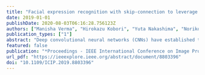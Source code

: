 ```yaml
---
title: "Facial expression recognition with skip-connection to leverage low-level features"
date: 2019-01-01
publishDate: 2020-08-03T06:16:28.756123Z
authors: ["Manisha Verma", "Hirokazu Kobori", "Yuta Nakashima", "Noriko Takemura", "Hajime Nagahara"]
publication_types: ["1"]
abstract: "Deep convolutional neural networks (CNNs) have established their feet in the ground of computer vision and machine learning, used in various applications. In this work, an attempt is made to learn a CNN for a task of facial expression recognition (FER). Our network has convolutional layers linked with an FC layer with a skip-connection to the classification layer. Motivation behind this design is that lower layers of a CNN are responsible for lower level features, and facial expressions can be mainly encoded in low-to-mid level features. Hence, in order to leverage the responses from lower layers, all convo-lutional layers are integrated via FC layers. Moreover, a network with shared parameters is used to extract landmark motion trajectory features. These visual and landmark features are fused to improve the performance. Our method is evaluated on the CK+ and Oulu-CASIA facial expression datasets."
featured: false
publication: "*Proceedings - IEEE International Conference on Image Processing (ICIP)*"
url_pdf: "https://ieeexplore.ieee.org/abstract/document/8803396"
doi: "10.1109/ICIP.2019.8803396"
---
```


